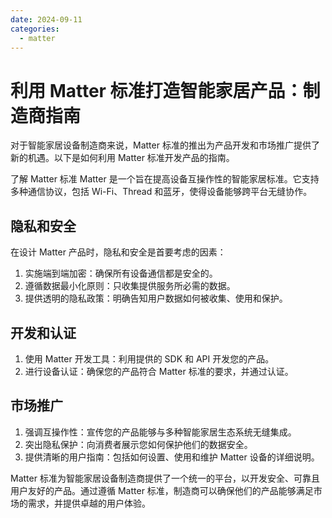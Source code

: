 ```yaml
---
date: 2024-09-11
categories: 
  - matter
---
```


# 利用 Matter 标准打造智能家居产品：制造商指南
<!--more-->
对于智能家居设备制造商来说，Matter 标准的推出为产品开发和市场推广提供了新的机遇。以下是如何利用 Matter 标准开发产品的指南。

了解 Matter 标准 Matter 是一个旨在提高设备互操作性的智能家居标准。它支持多种通信协议，包括 Wi-Fi、Thread 和蓝牙，使得设备能够跨平台无缝协作。

## 隐私和安全 
在设计 Matter 产品时，隐私和安全是首要考虑的因素：

1. 实施端到端加密：确保所有设备通信都是安全的。
2. 遵循数据最小化原则：只收集提供服务所必需的数据。
3. 提供透明的隐私政策：明确告知用户数据如何被收集、使用和保护。

## 开发和认证

1. 使用 Matter 开发工具：利用提供的 SDK 和 API 开发您的产品。
2. 进行设备认证：确保您的产品符合 Matter 标准的要求，并通过认证。

## 市场推广

1. 强调互操作性：宣传您的产品能够与多种智能家居生态系统无缝集成。
2. 突出隐私保护：向消费者展示您如何保护他们的数据安全。
3. 提供清晰的用户指南：包括如何设置、使用和维护 Matter 设备的详细说明。

Matter 标准为智能家居设备制造商提供了一个统一的平台，以开发安全、可靠且用户友好的产品。通过遵循 Matter 标准，制造商可以确保他们的产品能够满足市场的需求，并提供卓越的用户体验。